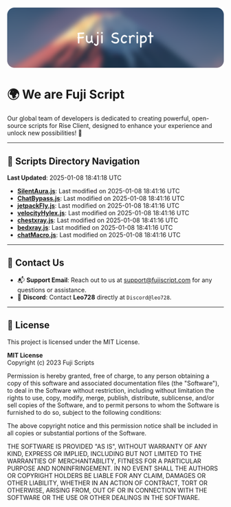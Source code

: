 ![Banner](.github/b.webp)

# 🌍 **We are Fuji Script**

Our global team of developers is dedicated to creating powerful, open-source scripts for Rise Client, designed to enhance your experience and unlock new possibilities! 🌟

---
<!-- SCRIPTS_NAVIGATION_START -->
## 📂 **Scripts Directory Navigation**

**Last Updated**: 2025-01-08 18:41:18 UTC

- **[SilentAura.js](scripts/SilentAura.js)**: Last modified on 2025-01-08 18:41:16 UTC
- **[ChatBypass.js](scripts/ChatBypass.js)**: Last modified on 2025-01-08 18:41:16 UTC
- **[jetpackFly.js](scripts/jetpackFly.js)**: Last modified on 2025-01-08 18:41:16 UTC
- **[velocityHylex.js](scripts/velocityHylex.js)**: Last modified on 2025-01-08 18:41:16 UTC
- **[chestxray.js](scripts/chestxray.js)**: Last modified on 2025-01-08 18:41:16 UTC
- **[bedxray.js](scripts/bedxray.js)**: Last modified on 2025-01-08 18:41:16 UTC
- **[chatMacro.js](scripts/chatMacro.js)**: Last modified on 2025-01-08 18:41:16 UTC

<!-- SCRIPTS_NAVIGATION_END -->

---

## 💬 **Contact Us**  
- 📬 **Support Email**: Reach out to us at [support@fujiscript.com](mailto:support@fujiscript.com) for any questions or assistance.  
- 💬 **Discord**: Contact **Leo728** directly at `Discord@leo728`.

---

## 📜 **License**

This project is licensed under the MIT License.  

**MIT License**  
Copyright (c) 2023 Fuji Scripts  

Permission is hereby granted, free of charge, to any person obtaining a copy of this software and associated documentation files (the "Software"), to deal in the Software without restriction, including without limitation the rights to use, copy, modify, merge, publish, distribute, sublicense, and/or sell copies of the Software, and to permit persons to whom the Software is furnished to do so, subject to the following conditions:  

The above copyright notice and this permission notice shall be included in all copies or substantial portions of the Software.  

THE SOFTWARE IS PROVIDED "AS IS", WITHOUT WARRANTY OF ANY KIND, EXPRESS OR IMPLIED, INCLUDING BUT NOT LIMITED TO THE WARRANTIES OF MERCHANTABILITY, FITNESS FOR A PARTICULAR PURPOSE AND NONINFRINGEMENT. IN NO EVENT SHALL THE AUTHORS OR COPYRIGHT HOLDERS BE LIABLE FOR ANY CLAIM, DAMAGES OR OTHER LIABILITY, WHETHER IN AN ACTION OF CONTRACT, TORT OR OTHERWISE, ARISING FROM, OUT OF OR IN CONNECTION WITH THE SOFTWARE OR THE USE OR OTHER DEALINGS IN THE SOFTWARE.  
